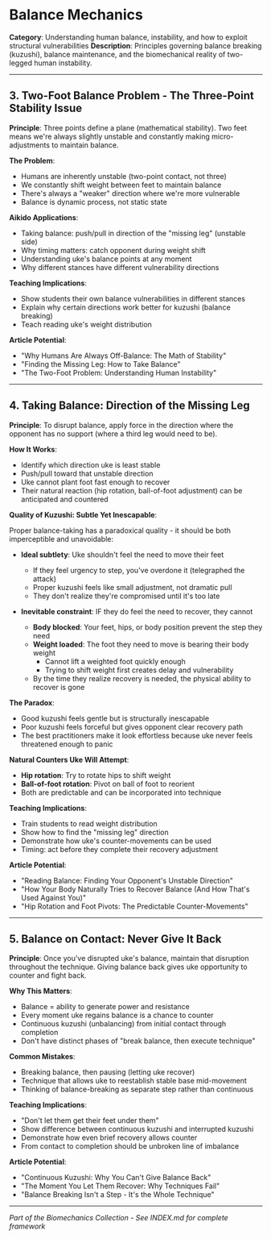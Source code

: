 # Balance Mechanics

**Category**: Understanding human balance, instability, and how to exploit structural vulnerabilities
**Description**: Principles governing balance breaking (kuzushi), balance maintenance, and the biomechanical reality of two-legged human instability.

---

## 3. Two-Foot Balance Problem - The Three-Point Stability Issue

**Principle**: Three points define a plane (mathematical stability). Two feet means we're always slightly unstable and constantly making micro-adjustments to maintain balance.

**The Problem**:
- Humans are inherently unstable (two-point contact, not three)
- We constantly shift weight between feet to maintain balance
- There's always a "weaker" direction where we're more vulnerable
- Balance is dynamic process, not static state

**Aikido Applications**:
- Taking balance: push/pull in direction of the "missing leg" (unstable side)
- Why timing matters: catch opponent during weight shift
- Understanding uke's balance points at any moment
- Why different stances have different vulnerability directions

**Teaching Implications**:
- Show students their own balance vulnerabilities in different stances
- Explain why certain directions work better for kuzushi (balance breaking)
- Teach reading uke's weight distribution

**Article Potential**:
- "Why Humans Are Always Off-Balance: The Math of Stability"
- "Finding the Missing Leg: How to Take Balance"
- "The Two-Foot Problem: Understanding Human Instability"

---

## 4. Taking Balance: Direction of the Missing Leg

**Principle**: To disrupt balance, apply force in the direction where the opponent has no support (where a third leg would need to be).

**How It Works**:
- Identify which direction uke is least stable
- Push/pull toward that unstable direction
- Uke cannot plant foot fast enough to recover
- Their natural reaction (hip rotation, ball-of-foot adjustment) can be anticipated and countered

**Quality of Kuzushi: Subtle Yet Inescapable**:

Proper balance-taking has a paradoxical quality - it should be both imperceptible and unavoidable:

- **Ideal subtlety**: Uke shouldn't feel the need to move their feet
  - If they feel urgency to step, you've overdone it (telegraphed the attack)
  - Proper kuzushi feels like small adjustment, not dramatic pull
  - They don't realize they're compromised until it's too late

- **Inevitable constraint**: IF they do feel the need to recover, they cannot
  - **Body blocked**: Your feet, hips, or body position prevent the step they need
  - **Weight loaded**: The foot they need to move is bearing their body weight
    - Cannot lift a weighted foot quickly enough
    - Trying to shift weight first creates delay and vulnerability
  - By the time they realize recovery is needed, the physical ability to recover is gone

**The Paradox**:
- Good kuzushi feels gentle but is structurally inescapable
- Poor kuzushi feels forceful but gives opponent clear recovery path
- The best practitioners make it look effortless because uke never feels threatened enough to panic

**Natural Counters Uke Will Attempt**:
- **Hip rotation**: Try to rotate hips to shift weight
- **Ball-of-foot rotation**: Pivot on ball of foot to reorient
- Both are predictable and can be incorporated into technique

**Teaching Implications**:
- Train students to read weight distribution
- Show how to find the "missing leg" direction
- Demonstrate how uke's counter-movements can be used
- Timing: act before they complete their recovery adjustment

**Article Potential**:
- "Reading Balance: Finding Your Opponent's Unstable Direction"
- "How Your Body Naturally Tries to Recover Balance (And How That's Used Against You)"
- "Hip Rotation and Foot Pivots: The Predictable Counter-Movements"

---

## 5. Balance on Contact: Never Give It Back

**Principle**: Once you've disrupted uke's balance, maintain that disruption throughout the technique. Giving balance back gives uke opportunity to counter and fight back.

**Why This Matters**:
- Balance = ability to generate power and resistance
- Every moment uke regains balance is a chance to counter
- Continuous kuzushi (unbalancing) from initial contact through completion
- Don't have distinct phases of "break balance, then execute technique"

**Common Mistakes**:
- Breaking balance, then pausing (letting uke recover)
- Technique that allows uke to reestablish stable base mid-movement
- Thinking of balance-breaking as separate step rather than continuous

**Teaching Implications**:
- "Don't let them get their feet under them"
- Show difference between continuous kuzushi and interrupted kuzushi
- Demonstrate how even brief recovery allows counter
- From contact to completion should be unbroken line of imbalance

**Article Potential**:
- "Continuous Kuzushi: Why You Can't Give Balance Back"
- "The Moment You Let Them Recover: Why Techniques Fail"
- "Balance Breaking Isn't a Step - It's the Whole Technique"

---

*Part of the Biomechanics Collection - See INDEX.md for complete framework*
